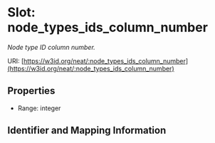 # Slot: node_types_ids_column_number
_Node type ID column number._


URI: [https://w3id.org/neat/:node_types_ids_column_number](https://w3id.org/neat/:node_types_ids_column_number)



<!-- no inheritance hierarchy -->


## Properties

 * Range: integer



## Identifier and Mapping Information





